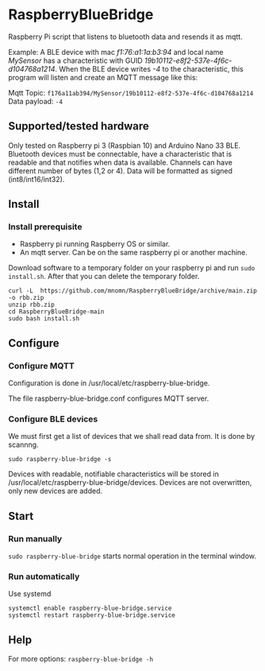 # RaspberryBlueBridge
Raspberry Pi script that listens to bluetooth data and resends it as mqtt.

Example: A BLE device with mac *f1:76:a1:1a:b3:94* and local name *MySensor* has a characteristic with GUID *19b10112-e8f2-537e-4f6c-d104768a1214*.
When the BLE device writes *-4* to the characteristic, this program will listen and create an MQTT message like this:

Mqtt Topic: `f176a11ab394/MySensor/19b10112-e8f2-537e-4f6c-d104768a1214`  
Data payload: `-4`

## Supported/tested hardware
Only tested on Raspberry pi 3 (Raspbian 10) and Arduino Nano 33 BLE.
Bluetooth devices must be connectable, have a characteristic that is readable and that notifies when data is available. Channels can have different number of bytes (1,2 or 4).
Data will be formatted as signed (int8/int16/int32).

## Install
### Install prerequisite
* Raspberry pi running Raspberry OS or similar.
* An mqtt server. Can be on the same raspberry pi or another machine.

Download software to a temporary folder on your raspberry pi and run `sudo install.sh`.
After that you can delete the temporary folder.

```
curl -L  https://github.com/mnomn/RaspberryBlueBridge/archive/main.zip -o rbb.zip
unzip rbb.zip
cd RaspberryBlueBridge-main
sudo bash install.sh
````

## Configure
### Configure MQTT
Configuration is done in /usr/local/etc/raspberry-blue-bridge.

The file raspberry-blue-bridge.conf configures MQTT server.

### Configure BLE devices
We must first get a list of devices that we shall read data from. It is done by scannng.

`sudo raspberry-blue-bridge -s`

Devices with readable, notifiable characteristics will be stored in /usr/local/etc/raspberry-blue-bridge/devices.
Devices are not overwritten, only new devices are added.

## Start
### Run manually
`sudo raspberry-blue-bridge` starts normal operation in the terminal window.

### Run automatically
Use systemd
```
systemctl enable raspberry-blue-bridge.service
systemctl restart raspberry-blue-bridge.service
```

## Help
For more options: `raspberry-blue-bridge -h`
